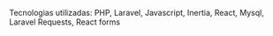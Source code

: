 Tecnologias utilizadas: PHP, Laravel, Javascript, Inertia, React, Mysql, Laravel Requests, React forms
